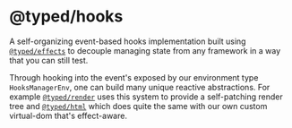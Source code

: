 # @typed/hooks 

A self-organizing event-based hooks implementation built using [`@typed/effects`](./effects) to decouple 
managing state from any framework in a way that you can still test. 

Through hooking into the event's exposed by our environment type `HooksManagerEnv`, one can build many unique reactive abstractions. 
For example [`@typed/render`](./render) uses this system to provide a self-patching render tree and [`@typed/html`](./html) which does 
quite the same with our own custom virtual-dom that's effect-aware.
